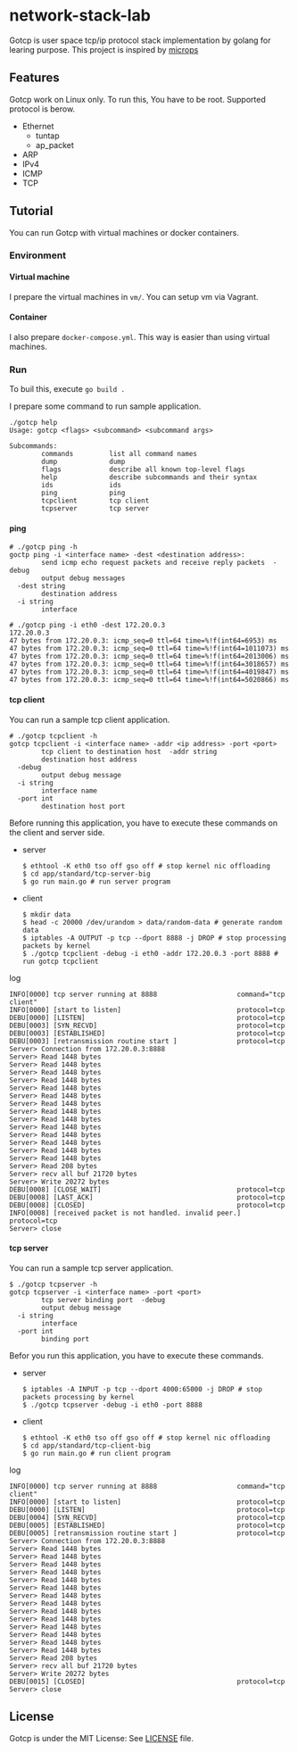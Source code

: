 # network-stack-lab
Gotcp is user space tcp/ip protocol stack implementation by golang for learing purpose.
This project is inspired by [microps](https://github.com/pandax381/microps)

## Features
Gotcp work on Linux only. To run this, You have to be root.
Supported protocol is berow.
- Ethernet
	- tuntap
	- ap_packet
- ARP
- IPv4
- ICMP
- TCP

## Tutorial
You can run Gotcp with virtual machines or docker containers.

### Environment
#### Virtual machine
I prepare the virtual machines in `vm/`. You can setup vm via Vagrant.

#### Container
I also prepare `docker-compose.yml`. This way is easier than using virtual machines.

### Run
To buil this, execute `go build .`

I prepare some command to run sample application.
```shell
./gotcp help
Usage: gotcp <flags> <subcommand> <subcommand args>

Subcommands:
        commands         list all command names
        dump             dump
        flags            describe all known top-level flags
        help             describe subcommands and their syntax
        ids              ids
        ping             ping
        tcpclient        tcp client
        tcpserver        tcp server
```

#### ping
```shell
# ./gotcp ping -h
goctp ping -i <interface name> -dest <destination address>:
        send icmp echo request packets and receive reply packets  -debug
        output debug messages
  -dest string
        destination address
  -i string
        interface
```
```shell
# ./gotcp ping -i eth0 -dest 172.20.0.3
172.20.0.3
47 bytes from 172.20.0.3: icmp_seq=0 ttl=64 time=%!f(int64=6953) ms
47 bytes from 172.20.0.3: icmp_seq=0 ttl=64 time=%!f(int64=1011073) ms
47 bytes from 172.20.0.3: icmp_seq=0 ttl=64 time=%!f(int64=2013006) ms
47 bytes from 172.20.0.3: icmp_seq=0 ttl=64 time=%!f(int64=3018657) ms
47 bytes from 172.20.0.3: icmp_seq=0 ttl=64 time=%!f(int64=4019847) ms
47 bytes from 172.20.0.3: icmp_seq=0 ttl=64 time=%!f(int64=5020866) ms

```

#### tcp client
You can run a sample tcp client application.
```shell
# ./gotcp tcpclient -h
gotcp tcpclient -i <interface name> -addr <ip address> -port <port>
        tcp client to destination host  -addr string
        destination host address
  -debug
        output debug message
  -i string
        interface name
  -port int
        destination host port
```
Before running this application, you have to execute these commands on the client and server side.

- server
	```shell
	$ ethtool -K eth0 tso off gso off # stop kernel nic offloading
	$ cd app/standard/tcp-server-big
	$ go run main.go # run server program
	```
- client
	```shell
	$ mkdir data
	$ head -c 20000 /dev/urandom > data/random-data # generate random data
	$ iptables -A OUTPUT -p tcp --dport 8888 -j DROP # stop processing packets by kernel
	$ ./gotcp tcpclient -debug -i eth0 -addr 172.20.0.3 -port 8888 # run gotcp tcpclient
	```
log
```
INFO[0000] tcp server running at 8888                    command="tcp client"
INFO[0000] [start to listen]                             protocol=tcp
DEBU[0000] [LISTEN]                                      protocol=tcp
DEBU[0003] [SYN_RECVD]                                   protocol=tcp
DEBU[0003] [ESTABLISHED]                                 protocol=tcp
DEBU[0003] [retransmission routine start ]               protocol=tcp
Server> Connection from 172.20.0.3:8888
Server> Read 1448 bytes
Server> Read 1448 bytes
Server> Read 1448 bytes
Server> Read 1448 bytes
Server> Read 1448 bytes
Server> Read 1448 bytes
Server> Read 1448 bytes
Server> Read 1448 bytes
Server> Read 1448 bytes
Server> Read 1448 bytes
Server> Read 1448 bytes
Server> Read 1448 bytes
Server> Read 1448 bytes
Server> Read 1448 bytes
Server> Read 208 bytes
Server> recv all buf 21720 bytes
Server> Write 20272 bytes
DEBU[0008] [CLOSE_WAIT]                                  protocol=tcp
DEBU[0008] [LAST_ACK]                                    protocol=tcp
DEBU[0008] [CLOSED]                                      protocol=tcp
INFO[0008] [received packet is not handled. invalid peer.]  protocol=tcp
Server> close
```

#### tcp server
You can run a sample tcp server application.
```shell
$ ./gotcp tcpserver -h
gotcp tcpserver -i <interface name> -port <port>
        tcp server binding port  -debug
        output debug message
  -i string
        interface
  -port int
        binding port
```
Befor you run this application, you have to execute these commands.
- server
	```shell
	$ iptables -A INPUT -p tcp --dport 4000:65000 -j DROP # stop packets processing by kernel
	$ ./gotcp tcpserver -debug -i eth0 -port 8888
	```
- client
	```shell
	$ ethtool -K eth0 tso off gso off # stop kernel nic offloading
	$ cd app/standard/tcp-client-big
	$ go run main.go # run client program
	```

log
```
INFO[0000] tcp server running at 8888                    command="tcp client"
INFO[0000] [start to listen]                             protocol=tcp
DEBU[0000] [LISTEN]                                      protocol=tcp
DEBU[0004] [SYN_RECVD]                                   protocol=tcp
DEBU[0005] [ESTABLISHED]                                 protocol=tcp
DEBU[0005] [retransmission routine start ]               protocol=tcp
Server> Connection from 172.20.0.3:8888
Server> Read 1448 bytes
Server> Read 1448 bytes
Server> Read 1448 bytes
Server> Read 1448 bytes
Server> Read 1448 bytes
Server> Read 1448 bytes
Server> Read 1448 bytes
Server> Read 1448 bytes
Server> Read 1448 bytes
Server> Read 1448 bytes
Server> Read 1448 bytes
Server> Read 1448 bytes
Server> Read 1448 bytes
Server> Read 1448 bytes
Server> Read 208 bytes
Server> recv all buf 21720 bytes
Server> Write 20272 bytes
DEBU[0015] [CLOSED]                                      protocol=tcp
Server> close
```

## License
Gotcp is under the MIT License: See [LICENSE](./LICENSE) file.
